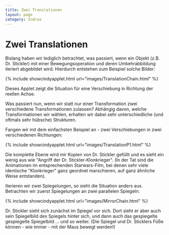 ```yaml
---
title: Zwei Translationen
layout: page
category: Indras
---
```


# Zwei Translationen

Bislang haben wir lediglich betrachtet, was passiert, wenn ein Objekt (z.B. Dr. Stickler) mit einer Bewegungsoperation und deren Umkehrabbildung iteriert abgebildet wird. Hierdurch entstehen zum Beispiel solche Bilder:

{% include showcindyapplet.html url="images/TranslationChain.html" %}


Dieses Applet zeigt die Situation für eine Verschiebung in Richtung der reellen Achse.

Was passiert nun, wenn wir statt nur einer Transformation zwei verschiedene Transformationen zulassen? Abhängig davon, welche Transformationen wir wählen, erhalten wir dabei sehr unterschiedliche (und oftmals sehr hübsche) Strukturen.

Fangen wir mit dem einfachsten Beispiel an - zwei Verschiebungen in zwei verschiedenen Richtungen:

{% include showcindyapplet.html url="images/TranslationP1.html" %}


Die komplette Ebene wird mir Kopien von Dr. Stickler gefüllt und es sieht ein wenig aus wie "Angriff der Dr. Stickler-Klonkrieger". (In der Tat sind die Animationen im entsprechenden Starwars-Film, bei denen sehr viele identische "Klonkrieger" ganz geordnet marschieren, auf ganz ähnliche Weise entstanden).

Iterieren wir zwei Spiegelungen, so sieht die Situation anders aus. Betrachten wir zuerst Spiegelungen an zwei parallelen Spiegeln:

{% include showcindyapplet.html url="images/MirrorChain.html" %}


Dr. Stickler sieht sich zunächst im Spiegel vor sich. Dort sieht er aber auch sein Spiegelbild des Spiegels hinter sich, und dann auch das gespiegelte gespiegelte Spiegelbild ... und so weiter. (Die Spiegel und Dr. Sticklers Füße können - wie immer - mit der Maus bewegt werden!)
